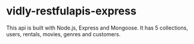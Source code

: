 # vidly-restfulapis-express
This api is built with Node.js, Express and Mongoose. It has 5 collections, users, rentals, movies, genres and customers.
